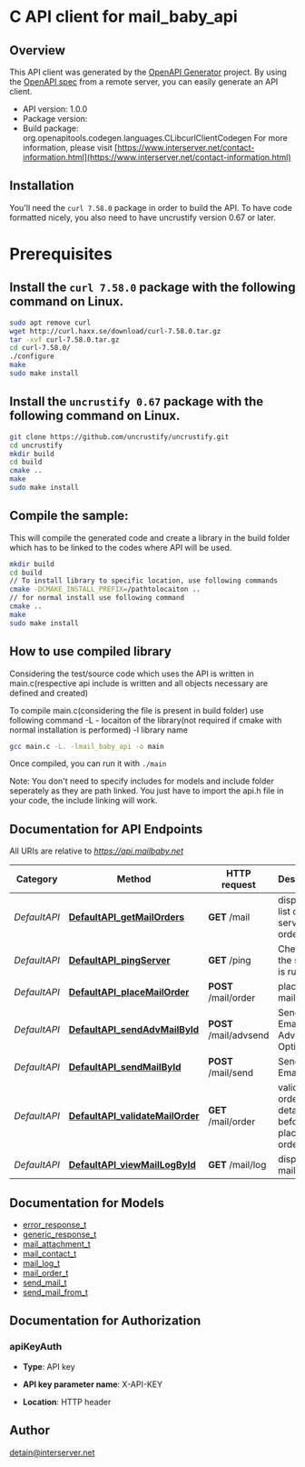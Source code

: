 # C API client for mail_baby_api

## Overview
This API client was generated by the [OpenAPI Generator](https://openapi-generator.tech) project. By using the [OpenAPI spec](https://openapis.org) from a remote server, you can easily generate an API client.

- API version: 1.0.0
- Package version: 
- Build package: org.openapitools.codegen.languages.CLibcurlClientCodegen
For more information, please visit [https://www.interserver.net/contact-information.html](https://www.interserver.net/contact-information.html)

## Installation
You'll need the `curl 7.58.0` package in order to build the API. To have code formatted nicely, you also need to have uncrustify version 0.67 or later.

# Prerequisites

## Install the `curl 7.58.0` package with the following command on Linux.
```bash
sudo apt remove curl
wget http://curl.haxx.se/download/curl-7.58.0.tar.gz
tar -xvf curl-7.58.0.tar.gz
cd curl-7.58.0/
./configure
make
sudo make install
```
## Install the `uncrustify 0.67` package with the following command on Linux.
```bash
git clone https://github.com/uncrustify/uncrustify.git
cd uncrustify
mkdir build
cd build
cmake ..
make
sudo make install
```

## Compile the sample:
This will compile the generated code and create a library in the build folder which has to be linked to the codes where API will be used.
```bash
mkdir build
cd build
// To install library to specific location, use following commands
cmake -DCMAKE_INSTALL_PREFIX=/pathtolocaiton ..
// for normal install use following command
cmake ..
make
sudo make install
```
## How to use compiled library
Considering the test/source code which uses the API is written in main.c(respective api include is written and all objects necessary are defined and created)

To compile main.c(considering the file is present in build folder) use following command
-L - locaiton of the library(not required if cmake with normal installation is performed)
-l library name
```bash
gcc main.c -L. -lmail_baby_api -o main
```
Once compiled, you can run it with ``` ./main ```

Note: You don't need to specify includes for models and include folder seperately as they are path linked. You just have to import the api.h file in your code, the include linking will work.

## Documentation for API Endpoints

All URIs are relative to *https://api.mailbaby.net*

Category | Method | HTTP request | Description
------------ | ------------- | ------------- | -------------
*DefaultAPI* | [**DefaultAPI_getMailOrders**](docs/DefaultAPI.md#DefaultAPI_getMailOrders) | **GET** /mail | displays a list of mail service orders
*DefaultAPI* | [**DefaultAPI_pingServer**](docs/DefaultAPI.md#DefaultAPI_pingServer) | **GET** /ping | Checks if the server is running
*DefaultAPI* | [**DefaultAPI_placeMailOrder**](docs/DefaultAPI.md#DefaultAPI_placeMailOrder) | **POST** /mail/order | places a mail order
*DefaultAPI* | [**DefaultAPI_sendAdvMailById**](docs/DefaultAPI.md#DefaultAPI_sendAdvMailById) | **POST** /mail/advsend | Sends an Email with Advanced Options
*DefaultAPI* | [**DefaultAPI_sendMailById**](docs/DefaultAPI.md#DefaultAPI_sendMailById) | **POST** /mail/send | Sends an Email
*DefaultAPI* | [**DefaultAPI_validateMailOrder**](docs/DefaultAPI.md#DefaultAPI_validateMailOrder) | **GET** /mail/order | validatess order details before placing an order
*DefaultAPI* | [**DefaultAPI_viewMailLogById**](docs/DefaultAPI.md#DefaultAPI_viewMailLogById) | **GET** /mail/log | displays the mail log


## Documentation for Models

 - [error_response_t](docs/error_response.md)
 - [generic_response_t](docs/generic_response.md)
 - [mail_attachment_t](docs/mail_attachment.md)
 - [mail_contact_t](docs/mail_contact.md)
 - [mail_log_t](docs/mail_log.md)
 - [mail_order_t](docs/mail_order.md)
 - [send_mail_t](docs/send_mail.md)
 - [send_mail_from_t](docs/send_mail_from.md)


## Documentation for Authorization


### apiKeyAuth

- **Type**: API key

- **API key parameter name**: X-API-KEY
- **Location**: HTTP header


## Author

detain@interserver.net

